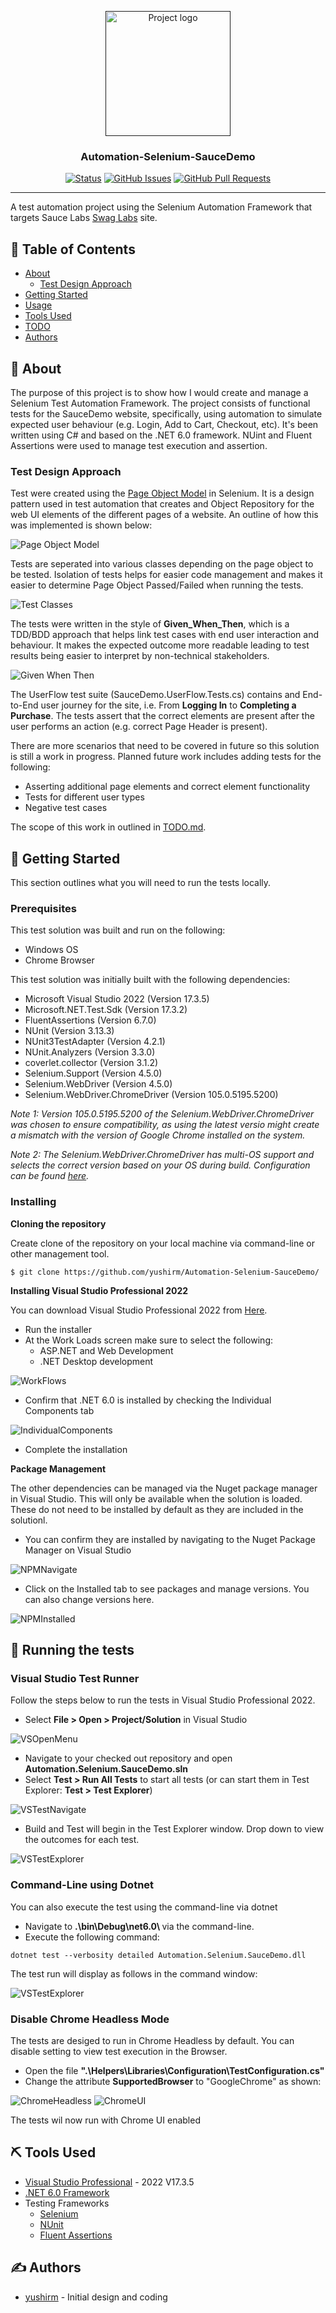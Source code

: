 <p align="center">
  <a href="" rel="noopener">
 <img width=200px height=200px src="Media\ProjectLogo.png" alt="Project logo"></a>
</p>

<h3 align="center">
Automation-Selenium-SauceDemo</h3>

<div align="center">

[![Status](https://img.shields.io/badge/status-active-success.svg)]()
[![GitHub Issues](https://img.shields.io/github/issues/yushirm/Automation-Selenium-SauceDemo.svg)](https://github.com/yushirm/Automation-Selenium-SauceDemo/issues)
[![GitHub Pull Requests](https://img.shields.io/github/issues-pr/yushirm/Automation-Selenium-SauceDemo.svg)](https://github.com/yushirm/Automation-Selenium-SauceDemo/pulls)

</div>

---

A test automation project using the Selenium Automation Framework that targets Sauce Labs [Swag Labs](https://www.saucedemo.com/) site.

## 📝 Table of Contents

- [About](#about)
    - [Test Design Approach](#test-design-approach-a-name--testdesigna)
- [Getting Started](#getting_started)
- [Usage](#usage)
- [Tools Used](#built_using)
- [TODO](./TODO.md)
- [Authors](#authors)

## 🧐 About <a name = "about"></a>

The purpose of this project is to show how I would create and manage a Selenium Test Automation Framework. The project consists of functional tests for the SauceDemo website, specifically, using automation to simulate expected user behaviour (e.g. Login, Add to Cart, Checkout, etc). It's been written using C# and based on the .NET 6.0 framework. NUint and Fluent Assertions were used to manage test execution and assertion.

### Test Design Approach <a name = "test_design"></a>
Test were created using the [Page Object Model](https://www.browserstack.com/guide/page-object-model-in-selenium#:~:text=Page%20Object%20Model%2C%20also%20known,application%20as%20a%20class%20file.) in Selenium. It is a design pattern used in test automation that creates and Object Repository for the web UI elements of the different pages of a website. An outline of how this was implemented is shown below:

![Page Object Model](Media/PageObjectModel.png)

Tests are seperated into various classes depending on the page object to be tested. Isolation of tests helps for easier code management and makes it easier to determine Page Object Passed/Failed when running the tests.

![Test Classes](Media/TestClasses.png)

The tests were written in the style of <b>Given_When_Then</b>, which is a TDD/BDD approach that helps link test cases with end user interaction and behaviour. It makes the expected outcome more readable leading to test results being easier to interpret by non-technical stakeholders.

![Given When Then](Media/GivenWhenThenApproach.png)

The UserFlow test suite (SauceDemo.UserFlow.Tests.cs) contains and End-to-End user journey for the site, i.e. From <b>Logging In</b> to <b>Completing a Purchase</b>. The tests assert that the correct elements are present after the user performs an action (e.g. correct Page Header is present).

There are more scenarios that need to be covered in future so this solution is still a work in progress. Planned future work includes adding tests for the following:
- Asserting additional page elements and correct element functionality
- Tests for different user types
- Negative test cases

The scope of this work in outlined in [TODO.md](./TODO.md).

## 🏁 Getting Started <a name = "getting_started"></a>
This section outlines what you will need to run the tests locally.

### Prerequisites
This test solution was built and run on the following:
- Windows OS 
- Chrome Browser

This test solution was initially built with the following dependencies:
- Microsoft Visual Studio 2022 (Version 17.3.5)
- Microsoft.NET.Test.Sdk (Version 17.3.2)
- FluentAssertions (Version 6.7.0)
- NUnit (Version 3.13.3)
- NUnit3TestAdapter (Version 4.2.1)
- NUnit.Analyzers (Version 3.3.0)
- coverlet.collector (Version 3.1.2)
- Selenium.Support (Version 4.5.0)
- Selenium.WebDriver (Version 4.5.0)
- Selenium.WebDriver.ChromeDriver (Version 105.0.5195.5200)

*Note 1: Version 105.0.5195.5200 of the Selenium.WebDriver.ChromeDriver was chosen to ensure compatibility, as using the latest versio might create a mismatch with the version of Google Chrome installed on the system.*

*Note 2: The Selenium.WebDriver.ChromeDriver has multi-OS support and selects the correct version based on your OS during build. Configuration can be found [here](https://www.nuget.org/packages/Selenium.WebDriver.ChromeDriver/).*

### Installing
<b>Cloning the repository</b>

Create clone of the repository on your local machine via command-line or other management tool.

```
$ git clone https://github.com/yushirm/Automation-Selenium-SauceDemo/
```


<b>Installing Visual Studio Professional 2022</b>

You can download Visual Studio Professional 2022 from [Here](https://visualstudio.microsoft.com/vs/).
- Run the installer
- At the Work Loads screen make sure to select the following:
    - ASP.NET and Web Development
    - .NET Desktop development

![WorkFlows](Media/VisualStudioInstaller-WorkFlows.png)

- Confirm that .NET 6.0 is installed by checking the Individual Components tab

![IndividualComponents](Media/VisualStudioInstallerIndividualComponents.png)

- Complete the installation


<b>Package Management</b>

The other dependencies can be managed via the Nuget package manager in Visual Studio. This will only be available when the solution is loaded. These do not need to be installed by default as they are included in the solutionl.

- You can confirm they are installed by navigating to the Nuget Package Manager on Visual Studio

![NPMNavigate](Media/NugetNavigate.png)

- Click on the Installed tab to see packages and manage versions. You can also change versions here.

![NPMInstalled](Media/NugetPM.png)


## 🔧 Running the tests <a name = "tests"></a>
### Visual Studio Test Runner
Follow the steps below to run the tests in Visual Studio Professional 2022.

- Select <b>File > Open > Project/Solution</b> in Visual Studio

![VSOpenMenu](Media/VSOpenMenu.png)

- Navigate to your checked out repository and open <b>Automation.Selenium.SauceDemo.sln</b>
- Select <b>Test > Run All Tests</b> to start all tests (or can start them in Test Explorer: <b>Test > Test Explorer</b>)

![VSTestNavigate](Media/VSTestNavigate.png)

- Build and Test will begin in the Test Explorer window. Drop down to view the outcomes for each test.

![VSTestExplorer](Media/VSTestExplorer.png)

### Command-Line using Dotnet
You can also execute the test using the command-line via dotnet

- Navigate to <b>.\bin\Debug\net6.0\ </b> via the command-line.
- Execute the following command:

```
dotnet test --verbosity detailed Automation.Selenium.SauceDemo.dll
```
The test run will display as follows in the command window:

![VSTestExplorer](Media/dotnetOutput.png)

### Disable Chrome Headless Mode
The tests are desiged to run in Chrome Headless by default. You can disable setting to view test execution in the Browser.

- Open the file <b>".\Helpers\Libraries\Configuration\TestConfiguration.cs"</b>
- Change the attribute <b>SupportedBrowser</b> to "GoogleChrome" as shown:

![ChromeHeadless](Media/ChromeHeadless.png) ![ChromeUI](Media/ChromeUI.png)

The tests wil now run with Chrome UI enabled

## ⛏️ Tools Used <a name = "built_using"></a>
- [Visual Studio Professional](https://visualstudio.microsoft.com/vs/) - 2022 V17.3.5
- [.NET 6.0 Framework](https://dotnet.microsoft.com/en-us/download/dotnet/6.0)
- Testing Frameworks
    - [Selenium](https://www.selenium.dev/)
    - [NUnit](https://nunit.org/)
    - [Fluent Assertions](https://fluentassertions.com/)

## ✍️ Authors <a name = "authors"></a>
- [yushirm](https://www.linkedin.com/in/yushir-rugnath-maharaj-44b86222/) - Initial design and coding